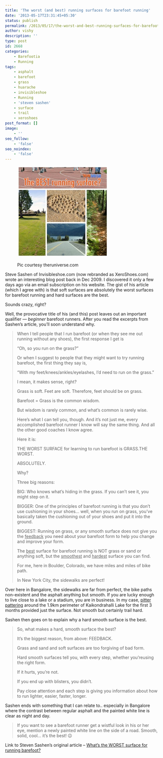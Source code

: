 ```yaml
---
title: 'The worst (and best) running surfaces for barefoot running'
date: '2013-05-17T23:31:45+05:30'
status: publish
permalink: /2013/05/17/the-worst-and-best-running-surfaces-for-barefoot-running
author: vishy
description: ''
type: post
id: 2668
categories: 
    - Barefootia
    - Running
tags:
    - asphalt
    - barefoot
    - grass
    - huarache
    - invisibleshoe
    - Running
    - 'steven sashen'
    - surface
    - trail
    - xeroshoes
post_format: []
image:
    - ''
seo_follow:
    - 'false'
seo_noindex:
    - 'false'
---
```

<figure aria-describedby="caption-attachment-2671" class="wp-caption alignleft" id="attachment_2671" style="width: 300px">

[![Pic courtesy theruniverse.com](../../../../uploads/2013/05/best-running-surface-300x300.jpg)](http://www.ulaar.com/wp-content/uploads/2013/05/best-running-surface-300x300.jpg)<figcaption class="wp-caption-text" id="caption-attachment-2671">Pic courtesy theruniverse.com</figcaption></figure>

Steve Sashen of Invisibleshoe.com (now rebranded as XeroShoes.com) wrote an interesting blog post back in Dec 2009. I discovered it only a few days ago via an email subscription on his website. The gist of his article (which I agree with) is that soft surfaces are absolutely the worst surfaces for barefoot running and hard surfaces are the best.

Sounds crazy, right?

Well, the provocative title of his (and this) post leaves out an important qualifier — *beginner* barefoot runners. After you read the excerpts from Sashen’s article, you’ll soon understand why.

> When I tell people that I run barefoot (or when they see me out running without any shoes), the first response I get is
> 
> “Oh, so you run on the grass?”
> 
> Or when I suggest to people that they might want to try running barefoot, the first thing they say is,
> 
> “With my feet/knees/ankles/eyelashes, I’d need to run on the grass.”
> 
> I mean, it makes sense, right?
> 
> Grass is soft. Feet are soft. Therefore, feet should be on grass.
> 
> Barefoot = Grass is the common wisdom.
> 
> But wisdom is rarely common, and what’s common is rarely wise.
> 
> Here’s what I can tell you, though. And it’s not just me, every accomplished barefoot runner I know will say the same thing. And all the other good coaches I know agree.
> 
> Here it is:
> 
> THE WORST SURFACE for learning to run barefoot is GRASS.THE WORST.
> 
> ABSOLUTELY.
> 
> Why?
> 
> Three big reasons:
> 
> BIG: Who knows what’s hiding in the grass. If you can’t see it, you might step on it.
> 
> BIGGER: One of the principles of barefoot running is that you don’t use cushioning in your shoes… well, when you run on grass, you’ve basically taken the cushioning out of your shoes and put it into the ground.
> 
> BIGGEST: Running on grass, or any smooth surface does not give you the <span style="text-decoration: underline;">feedback</span> you need about your barefoot form to help you change and improve your form.
> 
> The <span style="text-decoration: underline;">best</span> surface for barefoot running is NOT grass or sand or anything soft, but the <span style="text-decoration: underline;">smoothest</span> and <span style="text-decoration: underline;">hardest</span> surface you can find.
> 
> For me, here in Boulder, Colorado, we have miles and miles of bike path.
> 
> In New York City, the sidewalks are perfect!

Over here in Bangalore, the sidewalks are far from perfect, the bike paths non-existent and the asphalt anything but smooth. If you are lucky enough to live close to a lake or a stadium, you are in business. In my case, [pitter pattering](http://www.ulaar.com/2012/09/10/my-first-barefoot-run-time-to-pitter-patter/) around the 1.9km perimeter of Kaikondrahalli Lake for the first 3 months provided just the surface. Not smooth but certainly trail hard.

Sashen then goes on to explain why a hard smooth surface is the best.

> So, what makes a hard, smooth surface the best?
> 
> It’s the biggest reason, from above: FEEDBACK.
> 
> Grass and sand and soft surfaces are too forgiving of bad form.
> 
> Hard smooth surfaces tell you, with every step, whether you’reusing the right form.
> 
> If it hurts, you’re not.
> 
> If you end up with blisters, you didn’t.
> 
> Pay close attention and each step is giving you information about how to run lighter, easier, faster, longer.

Sashen ends with something that I can relate to.. especially in Bangalore where the contrast between regular asphalt and the painted white line is clear as night and day.

> If you want to see a barefoot runner get a wistful look in his or her eye, mention a newly painted white line on the side of a road. Smooth, solid, cool… it’s the best! 😉

Link to Steven Sashen’s original article – [What’s the WORST surface for running barefoot?](http://xeroshoes.com/barefoot-running/surfaces/)